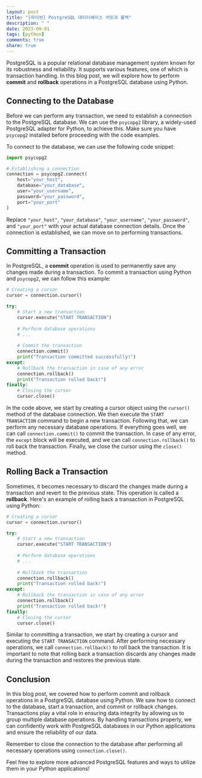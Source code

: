 ```yaml
---
layout: post
title: "[파이썬] PostgreSQL 데이터베이스 커밋과 롤백"
description: " "
date: 2023-09-01
tags: [python]
comments: true
share: true
---
```


PostgreSQL is a popular relational database management system known for its robustness and reliability. It supports various features, one of which is transaction handling. In this blog post, we will explore how to perform **commit** and **rollback** operations in a PostgreSQL database using Python.

## Connecting to the Database

Before we can perform any transaction, we need to establish a connection to the PostgreSQL database. We can use the `psycopg2` library, a widely-used PostgreSQL adapter for Python, to achieve this. Make sure you have `psycopg2` installed before proceeding with the code examples.

To connect to the database, we can use the following code snippet:

```python
import psycopg2

# Establishing a connection
connection = psycopg2.connect(
    host="your_host",
    database="your_database",
    user="your_username",
    password="your_password",
    port="your_port"
)
```

Replace `"your_host"`, `"your_database"`, `"your_username"`, `"your_password"`, and `"your_port"` with your actual database connection details. Once the connection is established, we can move on to performing transactions.

## Committing a Transaction

In PostgreSQL, a **commit** operation is used to permanently save any changes made during a transaction. To commit a transaction using Python and `psycopg2`, we can follow this example:

```python
# Creating a cursor
cursor = connection.cursor()

try:
    # Start a new transaction
    cursor.execute("START TRANSACTION")
    
    # Perform database operations
    # ...
    
    # Commit the transaction
    connection.commit()
    print("Transaction committed successfully!")
except:
    # Rollback the transaction in case of any error
    connection.rollback()
    print("Transaction rolled back!")
finally:
    # Closing the cursor
    cursor.close()
```

In the code above, we start by creating a cursor object using the `cursor()` method of the database connection. We then execute the `START TRANSACTION` command to begin a new transaction. Following that, we can perform any necessary database operations. If everything goes well, we can call `connection.commit()` to commit the transaction. In case of any error, the `except` block will be executed, and we can call `connection.rollback()` to roll back the transaction. Finally, we close the cursor using the `close()` method.

## Rolling Back a Transaction

Sometimes, it becomes necessary to discard the changes made during a transaction and revert to the previous state. This operation is called a **rollback**. Here's an example of rolling back a transaction in PostgreSQL using Python:

```python
# Creating a cursor
cursor = connection.cursor()

try:
    # Start a new transaction
    cursor.execute("START TRANSACTION")
    
    # Perform database operations
    # ...
    
    # Rollback the transaction
    connection.rollback()
    print("Transaction rolled back!")
except:
    # Rollback the transaction in case of any error
    connection.rollback()
    print("Transaction rolled back!")
finally:
    # Closing the cursor
    cursor.close()
```

Similar to committing a transaction, we start by creating a cursor and executing the `START TRANSACTION` command. After performing necessary operations, we call `connection.rollback()` to roll back the transaction. It is important to note that rolling back a transaction discards any changes made during the transaction and restores the previous state.

## Conclusion

In this blog post, we covered how to perform commit and rollback operations in a PostgreSQL database using Python. We saw how to connect to the database, start a transaction, and commit or rollback changes. Transactions play a vital role in ensuring data integrity by allowing us to group multiple database operations. By handling transactions properly, we can confidently work with PostgreSQL databases in our Python applications and ensure the reliability of our data.

Remember to close the connection to the database after performing all necessary operations using `connection.close()`.

Feel free to explore more advanced PostgreSQL features and ways to utilize them in your Python applications!